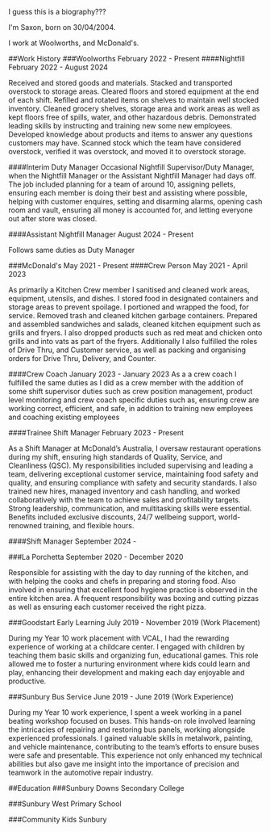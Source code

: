 I guess this is a biography???

I'm Saxon, born on 30/04/2004. 

I work at Woolworths, and McDonald's.

##Work History
###Woolworths
February 2022 - Present
####Nightfill
February 2022 - August 2024

Received and stored goods and materials. Stacked and transported overstock to storage areas. Cleared floors and stored equipment at the end of each shift. Refilled and rotated items on shelves to maintain well stocked inventory. Cleaned grocery shelves, storage area and work areas as well as kept floors free of spills, water, and other hazardous debris. Demonstrated leading skills by instructing and training new some new employees. Developed knowledge about products and items to answer any questions customers may have. Scanned stock which the team have considered overstock, verified it was overstock, and moved it to overstock storage.

####Interim Duty Manager
Occasional Nightfill Supervisor/Duty Manager, when the Nightfill Manager or the Assistant Nightfill Manager had days off. The job included planning for a team of around 10, assigning pellets, ensuring each member is doing their best and assisting where possible, helping with customer enquires, setting and disarming alarms, opening cash room and vault, ensuring all money is accounted for, and letting everyone out after store was closed.

####Assistant Nightfill Manager
August 2024 - Present

Follows same duties as Duty Manager

###McDonald's
May 2021 - Present
####Crew Person
May 2021 - April 2023

As primarily a Kitchen Crew member I sanitised and cleaned work areas, equipment, utensils, and dishes. I stored food in designated containers and storage areas to prevent spoilage. I portioned and wrapped the food, for service. Removed trash and cleaned kitchen garbage containers. Prepared and assembled sandwiches and salads, cleaned kitchen equipment such as grills and fryers. I also dropped products such as red meat and chicken onto grills and into vats as part of the fryers. Additionally I also fulfilled the roles of Drive Thru, and Customer service, as well as packing and organising orders for Drive Thru, Delivery, and Counter.

####Crew Coach
January 2023 - January 2023
As a a crew coach I fulfilled the same duties as I did as a crew member with the addition of some shift supervisor duties such as crew position management, product level monitoring and crew coach specific duties such as, ensuring crew are working correct, efficient, and safe, in addition to training new employees and coaching existing employees

####Trainee Shift Manager
February 2023 - Present

As a Shift Manager at McDonald’s Australia, I oversaw restaurant operations during my shift, ensuring high standards of Quality, Service, and Cleanliness (QSC). My responsibilities included supervising and leading a team, delivering exceptional customer service, maintaining food safety and quality, and ensuring compliance with safety and security standards. I also trained new hires, managed inventory and cash handling, and worked collaboratively with the team to achieve sales and profitability targets. Strong leadership, communication, and multitasking skills were essential. Benefits included exclusive discounts, 24/7 wellbeing support, world-renowned training, and flexible hours.

####Shift Manager
September 2024 -
 
###La Porchetta
September 2020 - December 2020

Responsible for assisting with the day to day running of the kitchen, and with helping the cooks and chefs in preparing and storing food. Also involved in ensuring that excellent food hygiene practice is observed in the entire kitchen area. A frequent responsibility was boxing and cutting pizzas as well as ensuring each customer received the right pizza.

###Goodstart Early Learning
July 2019 - November 2019 (Work Placement)

During my Year 10 work placement with VCAL, I had the rewarding experience of working at a childcare center. I engaged with children by teaching them basic skills and organizing fun, educational games. This role allowed me to foster a nurturing environment where kids could learn and play, enhancing their development and making each day enjoyable and productive.

###Sunbury Bus Service
June 2019 - June 2019 (Work Experience)

During my Year 10 work experience, I spent a week working in a panel beating workshop focused on buses. This hands-on role involved learning the intricacies of repairing and restoring bus panels, working alongside experienced professionals. I gained valuable skills in metalwork, painting, and vehicle maintenance, contributing to the team’s efforts to ensure buses were safe and presentable. This experience not only enhanced my technical abilities but also gave me insight into the importance of precision and teamwork in the automotive repair industry.

##Education
###Sunbury Downs Secondary College

###Sunbury West Primary School

###Community Kids Sunbury

